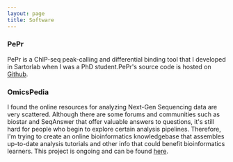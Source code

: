 ```yaml
---
layout: page 
title: Software 
---
```

### PePr 
PePr is a ChIP-seq peak-calling and differential binding tool that I developed in Sartorlab when I was a PhD student.PePr's source code is hosted on [Github](https://github.com/shawnzhangyx/PePr). 

### OmicsPedia
I found the online resources for analyzing Next-Gen Sequencing data are very scattered. Although there are some forums and communities such as biostar and SeqAnswer that offer valuable answers to questions, it's still hard for people who begin to explore certain analysis pipelines. Therefore, I'm trying to create an online bioinformatics knowledgebase that assembles up-to-date analysis tutorials and other info that could benefit bioinformatics learners. This project is ongoing and can be found <a href="https://ones.ccmb.med.umich.edu">here</a>.
